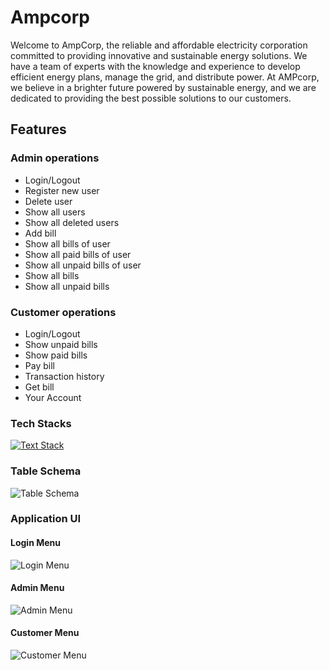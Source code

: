<h1>Ampcorp</h1>
Welcome to AmpCorp, the reliable and affordable electricity corporation committed to providing innovative and sustainable energy solutions. We have a team of experts with the knowledge and experience to develop efficient energy plans, manage the grid, and distribute power. At AMPcorp, we believe in a brighter future powered by sustainable energy, and we are dedicated to providing the best possible solutions to our customers.

<h2>Features</h2>
<h3>Admin operations</h3>

- Login/Logout
- Register new user
- Delete user
- Show all users
- Show all deleted users
- Add bill
- Show all bills of user
- Show all paid bills of user
- Show all unpaid bills of user
- Show all bills
- Show all unpaid bills

<h3>Customer operations</h3>

- Login/Logout
- Show unpaid bills
- Show paid bills
- Pay bill
- Transaction history
- Get bill
- Your Account

<h3>Tech Stacks</h3>

[![Text Stack](https://skillicons.dev/icons?i=java,mysql,github,git)](https://skillicons.dev)

<h3>Table Schema</h3>

![Table Schema](https://drive.google.com/uc?export=view&id=1MjQXUVBBjtcrlVyAjjy2lCtbhMecO-5a)

<h3>Application UI</h3>

<h4>Login Menu</h4>

![Login Menu](https://drive.google.com/uc?export=view&id=1tUY32gr5hcNuwaIkM3vaORIx-aGT25Jz)

<h4>Admin Menu</h4>

![Admin Menu](https://drive.google.com/uc?export=view&id=1fay_psqmMGtViaAJBXEMPnE9G2Fw0DjN)

<h4>Customer Menu</h4>

![Customer Menu](https://drive.google.com/uc?export=view&id=1--cS6puYQNksMv8Z_RZhekzlIxyGATg8)
